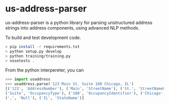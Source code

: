 us-address-parser
=================
us-address-parser is a python library for parsing unstructured address strings into address components, using advanced NLP methods.

To build and test development code.

```bash
> pip install -r requirements.txt
> python setup.py develop
> python training/training.py
> nosetests .
```

From the python interpereter, you can

```python
>>> import usaddress
>>> usaddress.parse('123 Main St. Suite 100 Chicago, IL')
[('123', 'AddressNumber'), ('Main', 'StreetName'), ('St.', 'StreetNamePostType'), 
('Suite', 'OccupancyType'), ('100', 'OccupancyIdentifier'), ('Chicago', 'PlaceName'), 
(',', 'Null'), ('IL', 'StateName')]
```
